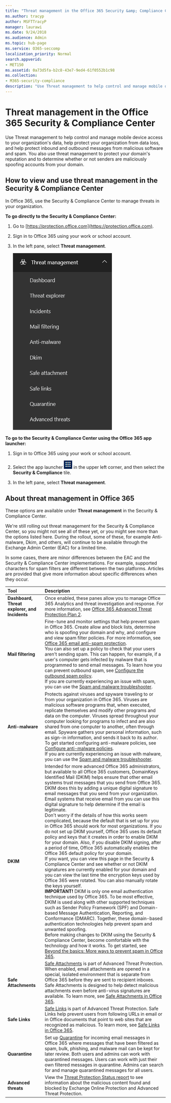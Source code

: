 ```yaml
---
title: "Threat management in the Office 365 Security &amp; Compliance Center"
ms.author: tracyp
author: MSFTTracyP
manager: laurawi
ms.date: 9/24/2018
ms.audience: Admin
ms.topic: hub-page
ms.service: O365-seccomp
localization_priority: Normal
search.appverid:
- MET150
ms.assetid: 0a73d5fa-b2c8-43e7-9ed4-61f0552b1c98
ms.collection:
- M365-security-compliance
description: "Use Threat management to help control and manage mobile device access to your organization's data, help protect your organization from data loss, and help protect inbound and outbound messages from malicious software and spam. You also use threat management to protect your domain's reputation and to determine whether or not senders are maliciously spoofing accounts from your domain."
---
```


# Threat management in the Office 365 Security &amp; Compliance Center

Use Threat management to help control and manage mobile device access to your organization's data, help protect your organization from data loss, and help protect inbound and outbound messages from malicious software and spam. You also use threat management to protect your domain's reputation and to determine whether or not senders are maliciously spoofing accounts from your domain.
  
## How to view and use threat management in the Security &amp; Compliance Center

In Office 365, use the Security &amp; Compliance Center to manage threats in your organization.
  
 **To go directly to the Security &amp; Compliance Center:**
  
1. Go to [https://protection.office.com](https://protection.office.com).

2. Sign in to Office 365 using your work or school account.

3. In the left pane, select **Threat management**.

    ![Office 365 Security &amp; Compliance Center Threat management menu](media/dca29ff2-ad6d-4c27-becb-b5947268d55a.png)
  
 **To go to the Security &amp; Compliance Center using the Office 365 app launcher:**
  
1. Sign in to Office 365 using your work or school account.

2. Select the app launcher ![The app launcher icon in Office 365](media/7502f4ec-3c9a-435d-a7b4-b9cda85189a7.png) in the upper left corner, and then select the **Security &amp; Compliance** tile. 

3. In the left pane, select **Threat management**.

## About threat management in Office 365

These options are available under **Threat management** in the Security &amp; Compliance Center.
  
We're still rolling out threat management for the Security &amp; Compliance Center, so you might not see all of these yet, or you might see more than the options listed here. During the rollout, some of these, for example Anti-malware, Dkim, and others, will continue to be available through the Exchange Admin Center (EAC) for a limited time.

In some cases, there are minor differences between the EAC and the Security &amp; Compliance Center implementations. For example, supported characters for spam filters are different between the two platforms. Articles are provided that give more information about specific differences when they occur.
  
|**Tool**|**Description**|
|:-----|:-----|
|**Dashboard, Threat explorer, and Incidents** <br/> |Once enabled, these panes allow you to manage Office 365 Analytics and threat investigation and response. For more information, see [Office 365 Advanced Threat Protection Plan 2](office-365-ti.md).  <br/> |
|**Mail filtering** <br/> |Fine-tune and monitor settings that help prevent spam in Office 365. Create allow and block lists, determine who is spoofing your domain and why, and configure and view spam filter policies. For more information, see [Office 365 email anti-spam protection](anti-spam-protection.md).  <br/> You can also set up a policy to check that your users aren't sending spam. This can happen, for example, if a user's computer gets infected by malware that is programmed to send email messages. To learn how you can prevent outbound spam, see [Configure the outbound spam policy](https://technet.microsoft.com/library/jj200737%28v=exchg.150%29.aspx).  <br/> If you are currently experiencing an issue with spam, you can use the [Spam and malware troubleshooter](https://configure.office.com/Scenario.aspx?sid=73).           |
|**Anti-malware** <br/> |Protects against viruses and spyware traveling to or from your organization in Office 365. Viruses are malicious software programs that, when executed, replicate themselves and modify other programs and data on the computer. Viruses spread throughout your computer looking for programs to infect and are also shared from one computer to another, often through email. Spyware gathers your personal information, such as sign-in information, and sends it back to its author. To get started configuring anti-malware policies, see [Configure anti-malware policies](https://technet.microsoft.com/library/jj200745%28v=exchg.150%29.aspx).  <br/> If you are currently experiencing an issue with malware, you can use the [Spam and malware troubleshooter](https://configure.office.com/Scenario.aspx?sid=73).           |
|**DKIM** <br/> |Intended for more advanced Office 365 administrators, but available to all Office 365 customers, DomainKeys Identified Mail (DKIM) helps ensure that other email systems trust messages that you send from Office 365. DKIM does this by adding a unique digital signature to email messages that you send from your organization. Email systems that receive email from you can use this digital signature to help determine if the email is legitimate.  <br/> Don't worry if the details of how this works seem complicated, because the default that is set up for you in Office 365 should work for most organizations. If you do not set up DKIM yourself, Office 365 uses its default policy and keys that it creates in order to enable DKIM for your domain. Also, if you disable DKIM signing, after a period of time, Office 365 automatically enables the Office 365 default policy for your domain.  <br/> If you want, you can view this page in the Security &amp; Compliance Center and see whether or not DKIM signatures are currently enabled for your domain and you can view the last time the encryption keys used by Office 365 were rotated. You can also manually rotate the keys yourself.  <br/> **IMPORTANT!** DKIM is only one email authentication technique used by Office 365. To be most effective, DKIM is used along with other supported techniques such as Sender Policy Framework (SPF) and Domain-based Message Authentication, Reporting, and Conformance (DMARC). Together, these domain-based authentication technologies help prevent spam and unwanted spoofing.<br/>  Before making changes to DKIM using the Security &amp; Compliance Center, become comfortable with the technology and how it works. To get started, see [Beyond the basics: More ways to prevent spam in Office 365](anti-spam-protection.md#beyond-the-basics-more-ways-to-prevent-spam-in-office-365).           |
|**Safe Attachments**<br/>|[Safe Attachments](atp-safe-attachments.md) is part of Advanced Threat Protection. When enabled, email attachments are opened in a special, isolated environment that is separate from Office 365 before they are sent to recipient inboxes. Safe Attachments is designed to help detect malicious attachments even before anti-virus signatures are available. To learn more, see [Safe Attachments in Office 365](atp-safe-attachments.md).<br/> |
|**Safe Links** <br/> |[Safe Links](atp-safe-links.md) is part of Advanced Threat Protection. Safe Links help prevent users from following URLs in email or in Office documents that point to web sites that are recognized as malicious. To learn more, see [Safe Links in Office 365](atp-safe-links.md).<br/> |
|**Quarantine**<br/>|Set up [Quarantine](http://go.microsoft.com/fwlink/p/?LinkID=809005) for incoming email messages in Office 365 where messages that have been filtered as spam, bulk, phishing, and malware mail can be kept for later review. Both users and admins can work with quarantined messages. Users can work with just their own filtered messages in quarantine. Admins can search for and manage quarantined messages for all users.  <br/> |
|**Advanced threats** <br/> |View the [Threat Protection Status report](https://support.office.com/article/View-the-reports-for-Advanced-Threat-Protection-E47E838C-D99E-4C0B-B9AA-E66C4FAE902F#advancedthreats) to see information about the malicious content found and blocked by Exchange Online Protection and Advanced Threat Protection.  <br/> |
